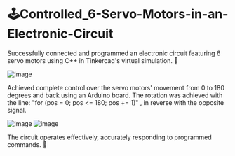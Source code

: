 # 🕹️Controlled_6-Servo-Motors-in-an-Electronic-Circuit

Successfully connected and programmed an electronic circuit featuring 6 servo motors using C++ in Tinkercad's virtual simulation. 🤖

![image](https://github.com/VAsmaaShaker/Controlled_6-Servo-Motors-in-an-Electronic-Circuit/assets/174564364/762c6332-22d1-4316-85e7-1095d49c8e0e)


Achieved complete control over the servo motors' movement from 0 to 180 degrees and back using an Arduino board. The rotation was achieved with the line:
 "for (pos = 0; pos <= 180; pos += 1)" , in reverse with the opposite signal.

![image](https://github.com/VAsmaaShaker/Controlled_6-Servo-Motors-in-an-Electronic-Circuit/assets/174564364/12b83227-3929-45f8-8960-7b7f7f30228f)
![image](https://github.com/VAsmaaShaker/Controlled_6-Servo-Motors-in-an-Electronic-Circuit/assets/174564364/caa45624-c545-40b1-b3f3-2780e3613e51)


The circuit operates effectively, accurately responding to programmed commands. 🚀

